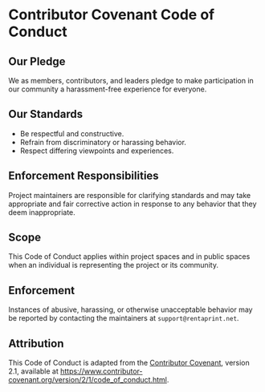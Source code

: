 # Contributor Covenant Code of Conduct

## Our Pledge

We as members, contributors, and leaders pledge to make participation in our
community a harassment-free experience for everyone.

## Our Standards

- Be respectful and constructive.
- Refrain from discriminatory or harassing behavior.
- Respect differing viewpoints and experiences.

## Enforcement Responsibilities

Project maintainers are responsible for clarifying standards and may take
appropriate and fair corrective action in response to any behavior that they
deem inappropriate.

## Scope

This Code of Conduct applies within project spaces and in public spaces when an
individual is representing the project or its community.

## Enforcement

Instances of abusive, harassing, or otherwise unacceptable behavior may be
reported by contacting the maintainers at `support@rentaprint.net`.

## Attribution

This Code of Conduct is adapted from the [Contributor Covenant][homepage],
version 2.1, available at <https://www.contributor-covenant.org/version/2/1/code_of_conduct.html>.

[homepage]: https://www.contributor-covenant.org
